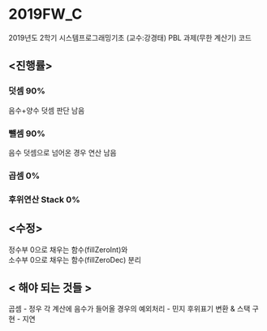 # 2019FW_C
2019년도 2학기 시스템프로그래밍기초 (교수:강경태)
PBL 과제(무한 계산기) 코드

## <진행률>  
### 덧셈 90%  
음수+양수 덧셈 판단 남음  
### 뺄셈 90%  
음수 덧셈으로 넘어온 경우 연산 남음  
### 곱셈 0%  
### 후위연산 Stack 0%

## <수정>  
정수부 0으로 채우는 함수(fillZeroInt)와  
소수부 0으로 채우는 함수(fillZeroDec) 분리

## < 해야 되는 것들 >
곱셈 - 정우
각 계산에 음수가 들어올 경우의 예외처리 - 민지
후위표기 변환 & 스택 구현 - 지연
